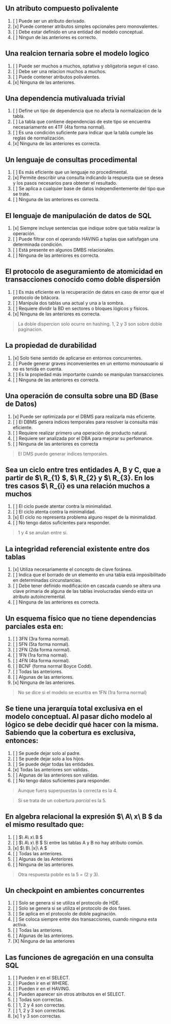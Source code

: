 ## Un atributo compuesto polivalente
1. [ ] Puede ser un atributo derivado.
2. [x] Puede contener atributos simples opcionales pero monovalentes.
3. [ ] Debe estar definido en una entidad del modelo conceptual.
4. [ ] Ningun de las anteriores es correcto.

## Una realcion ternaria sobre el modelo logico
1. [ ] Puede ser muchos a muchos, optativa y obligatoria segun el caso.
2. [ ] Debe ser una relacion muchos a muchos.
3. [ ] Puede contener atributos polivalentes.
4. [x] Ninguna de las anteriores.

## Una dependencia mutivaluada trivial
1. [ ] Define un tipo de dependencia que no afecta la normalizacion de la tabla.
2. [ ] La tabla que contiene dependencias de este tipo se encuentra necesariamente en 4TF (4ta forma normal).
3. [ ] Es una condición suficiente para indicar que la tabla cumple las reglas de normalización.
4. [x] Ninguna de las anteriores es correcta.

## Un lenguaje de consultas procedimental
1. [ ] Es más eficiente que un lenguaje no procedimental.
2. [x] Permite describir una consulta indicando la respuesta que se desea y los pasos necesarios para obtener el resultado.
3. [ ] Se aplica a cualquier base de datos independientemente del tipo que se trate.
4. [ ] Ninguna de las anteriores es correcta.

## El lenguaje de manipulación de datos de SQL
1. [x] Siempre incluye sentencias que indique sobre que tabla realizar la operación.
2. [ ] Puede filtrar con el operando HAVING a tuplas que satisfagan una determinada condición.
3. [ ] Está presente en algunos DMBS relacionales.
4. [ ] Ninguna de las anteriores es correcta.

## El protocolo de aseguramiento de atomicidad en transacciones conocido como doble dispersión
1. [ ] Es más eficiente en la recuperación de datos en caso de error que el protocolo de bitácora.
2. [ ] Manipula dos tablas una actual y una a la sombra.
3. [ ] Requiere dividir la BD en sectores o bloques lógicos y físicos.
4. [x] Ninguna de las anteriores es correcta.
> La doble dispercion solo ocurre en hashing. 1, 2 y 3 son sobre doble paginacion.

## La propiedad de durabilidad
1. [x] Solo tiene sentido de aplicarse en entornos concurrentes.
2. [ ] Puede generar graves inconvenientes en un entorno monousuario si no es tenida en cuenta.
3. [ ] Es la propiedad más importante cuando se manipulan transacciones.
4. [ ] Ninguna de las anteriores es correcta.

## Una operación de consulta sobre una BD (Base de Datos)
1. [x] Puede ser optimizada por el DBMS para realizarla más eficiente.
2. [ ] El DBMS genera índices temporales para resolver la consulta más eficiente.
3. [ ] Requiere realizar primero una operación de producto natural.
4. [ ] Requiere ser analizada por el DBA para mejorar su perfomance.
5. [ ] Ninguna de las anteriores es correcta
> El DMS puede generar indices temporales.

## Sea un ciclo entre tres entidades A, B y C, que a partir de $\ R_{1} $, $\ R_{2} y $\ R_{3}. En los tres casos $\ R_{i} es una relación muchos a muchos
1. [ ] El ciclo puede atentar contra la minimalidad.
2. [ ] El ciclo atenta contra la minimalidad.
3. [x] El ciclo no representa problema alguno respet de la minimalidad.
4. [ ] No tengo datos suficientes para responder.
> 1 y 4 se anulan entre si.

## La integridad referencial existente entre dos tablas
1. [x] Utiliza necesariamente el concepto de clave foránea.
2. [ ] Indica que el borrado de un elemento en una tabla está imposibilitado en determinadas circunstancias.
3. [ ] Debe tener definido modificación en cascada cuando se altera una clave primaria de alguna de las tablas involucradas siendo esta un atributo autoincremental.
4. [ ] Ninguna de las anteriores es correcta.

## Un esquema físico que no tiene dependencias parciales esta en:
1. [ ] 3FN (3ra forma normal).
2. [ ] 5FN (5ta forma normal).
3. [ ] 2FN (2da forma normal).
4. [ ] 1FN (1ra forma normal).
5. [ ] 4FN (4ta forma normal).
6. [ ] BCNF (forma normal Boyce Codd).
7. [ ] Todas las anteriores.
8. [ ] Algunas de las anteriores.
9. [x] Ninguna de las anteriores.
> No se dice si el modelo se ecuntra en 1FN (1ra forma normal)

## Se tiene una jerarquía total exclusiva en el modelo conceptual. Al pasar dicho modelo al lógico se debe decidir qué hacer con la misma. Sabiendo que la cobertura es exclusiva, entonces:
1. [ ] Se puede dejar solo al padre.
2. [ ] Se puede dejar solo a los hijos.
3. [ ] Se puede dejar todas las entidades.
4. [x] Todas las anteriores son validas.
5. [ ] Algunas de las anteriores son validas.
6. [ ] No tengo datos suficientes para responder.
> Aunque fuera superpuestas la correcta es la 4.

> Si se trata de un cobertura *parcial* es la 5.

## En algebra relacional la expresión $\ A\ x\ B $ da el mismo resultado que:
1. [ ] $\ A\ x\ B $
2. [ ] $\ A\ x\ B $ Si entre las tablas A y B no hay atributo común.
3. [x] $\ B\ |x|\ A $
4. [ ] Todas las anteriores.
5. [ ] Algunas de las Anteriores
6. [ ] Ninguna de las anteriores.
> Otra respuesta pobile es la 5 = (2 y 3).

## Un checkpoint en ambientes concurrentes
1. [ ] Solo se genera si se utiliza el protocolo de HDE.
2. [ ] Solo se genera si se utiliza el protocolo de dos fases.
3. [ ] Se aplica en el protocolo de doble paginación.
4. [ ] Se coloca siempre entre dos transacciones, cuando ninguna esta activa.
5. [ ] Todas las anteriores.
6. [ ] Algunas de las anteriores.
7. [X] Ninguna de las anteriores

## Las funciones de agregación en una consulta SQL
1. [ ] Pueden ir en el SELECT.
2. [ ] Pueden ir en el WHERE.
3. [ ] Pueden ir en el HAVING.
4. [ ] Pueden aparecer sin otros atributos en el SELECT.
5. [ ] Todas son correctas.
6. [ ] 1, 2 y 4 son correctas.
7. [ ] 1, 2 y 3 son correctas.
8. [x] 1 y 3 son correctas.